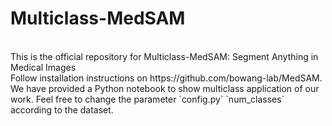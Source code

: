 # Multiclass-MedSAM
<br>
This is the official repository for Multiclass-MedSAM: Segment Anything in Medical Images
<br>
Follow installation instructions on https://github.com/bowang-lab/MedSAM. <br>
We have provided a Python notebook to show multiclass application of our work. Feel free to change the parameter  `config.py` `num_classes` according to the dataset.
